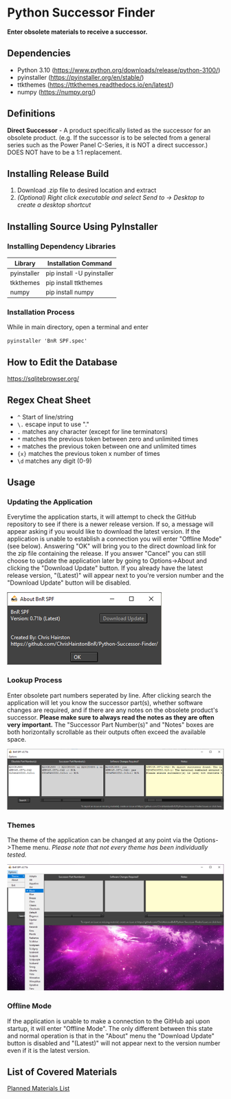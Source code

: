 # Python Successor Finder
**Enter obsolete materials to receive a successor.**

## Dependencies
- Python 3.10 (https://www.python.org/downloads/release/python-3100/)
- pyinstaller (https://pyinstaller.org/en/stable/)
- ttkthemes (https://ttkthemes.readthedocs.io/en/latest/)
- numpy (https://numpy.org/)

## Definitions
**Direct Successor** - A product specifically listed as the successor for an obsolete product. (e.g. If the successor is to be selected from a general series such as the Power Panel C-Series, it is NOT a direct successor.) DOES NOT have to be a 1:1 replacement.

## Installing Release Build
1. Download .zip file to desired location and extract
2. *(Optional) Right click executable and select Send to -> Desktop to create a desktop shortcut*

## Installing Source Using PyInstaller
### Installing Dependency Libraries
|Library        | Installation Command      |
|---------------|---------------------------|
|pyinstaller    | pip install -U pyinstaller|
|tkkthemes      | pip install ttkthemes     |
|numpy          | pip install numpy         |


### Installation Process
While in main directory, open a terminal and enter 

`pyinstaller 'BnR SPF.spec'`


## How to Edit the Database
https://sqlitebrowser.org/

## Regex Cheat Sheet
- `^` Start of line/string
- `\.` escape input to use "."
- `.` matches any character (except for line terminators)
- `*` matches the previous token between zero and unlimited times
- `+` matches the previous token between one and unlimited times
- `{x}` matches the previous token x number of times
- `\d` matches any digit (0-9)
 
 
## Usage
### Updating the Application
Everytime the application starts, it will attempt to check the GitHub repository to see if there is a newer release version. If so, a message will appear asking if you would like to download the latest version. If the application is unable to establish a connection you will enter "Offline Mode" (see below). Answering "OK" will bring you to the direct download link for the zip file containing the release. If you answer "Cancel" you can still choose to update the application later by going to Options->About and clicking the "Download Update" button. If you already have the latest release version, "(Latest)" will appear next to you're version number and the "Download Update" button will be disabled.

![About Menu](assets/README/about%20menu.png)

### Lookup Process
Enter obsolete part numbers seperated by line. After clicking search the application will let you know the successor part(s), whether software changes are required, and if there are any notes on the obsolete product's successor. **Please make sure to always read the notes as they are often very important.** The "Successor Part Number(s)" and "Notes" boxes are both horizontally scrollable as their outputs often exceed the available space.

![Example Search](assets/README/example%20search%202.png)

### Themes
The theme of the application can be changed at any point via the Options->Theme menu. *Please note that not every theme has been individually tested.*

![Theme Menu](assets/README/theme%20menu.png)

### Offline Mode
If the application is unable to make a connection to the GitHub api upon startup, it will enter "Offline Mode". The only different between this state and normal operation is that in the "About" menu the "Download Update" button is disabled and "(Latest)" will not appear next to the version number even if it is the latest version.

## List of Covered Materials
[Planned Materials List](Checklist.md)